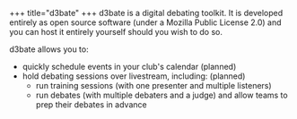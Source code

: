 +++
title="d3bate"
+++
d3bate is a digital debating toolkit. It is developed entirely as open source software (under a Mozilla Public License 2.0) and you can host it entirely yourself should you wish to do so. 

d3bate allows you to:
+ quickly schedule events in your club's calendar (planned)
+ hold debating sessions over livestream, including: (planned)
    - run training sessions (with one presenter and multiple listeners)
    - run debates (with multiple debaters and a judge) and allow teams to prep their debates in advance
